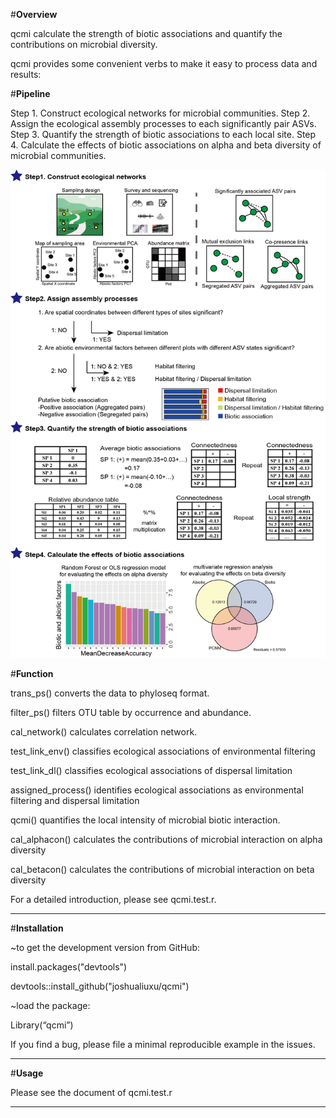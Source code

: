 #**Overview**

qcmi calculate the strength of biotic associations and quantify the contributions on microbial diversity. 

qcmi provides some convenient verbs to make it easy to process data and results:


#**Pipeline**

Step 1. Construct ecological networks for microbial communities. 
Step 2. Assign the ecological assembly processes to each significantly pair ASVs. 
Step 3. Quantify the strength of biotic associations to each local site. 
Step 4. Calculate the effects of biotic associations on alpha and beta diversity of microbial communities.

![image]( https://github.com/joshualiuxu/qcmi/blob/main/data/Figure1.jpg)

#**Function**

trans_ps() converts the data to phyloseq format.

filter_ps() filters OTU table by occurrence and abundance.

cal_network() calculates correlation network.

test_link_env() classifies ecological associations of environmental filtering

test_link_dl() classifies ecological associations of dispersal limitation

assigned_process() identifies ecological associations as environmental filtering and dispersal limitation

qcmi() quantifies the local intensity of microbial biotic interaction.

cal_alphacon() calculates the contributions of microbial interaction on alpha diversity

cal_betacon() calculates the contributions of microbial interaction on beta diversity

For a detailed introduction, please see qcmi.test.r.

****

#**Installation**

~to get the development version from GitHub:

install.packages("devtools")

devtools::install_github("joshualiuxu/qcmi")

~load the package:

Library(“qcmi”)


If you find a bug, please file a minimal reproducible example in the issues.

****

#**Usage**

Please see the document of qcmi.test.r

****


